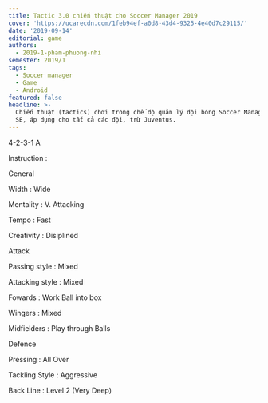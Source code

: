 ```yaml
---
title: Tactic 3.0 chiến thuật cho Soccer Manager 2019
cover: 'https://ucarecdn.com/1feb94ef-a0d8-43d4-9325-4e40d7c29115/'
date: '2019-09-14'
editorial: game
authors:
  - 2019-1-pham-phuong-nhi
semester: 2019/1
tags:
  - Soccer manager
  - Game
  - Android
featured: false
headline: >-
  Chiến thuật (tactics) chơi trong chế độ quản lý đội bóng Soccer Manager 2019
  SE, áp dụng cho tất cả các đội, trừ Juventus.
---
```

4-2-3-1 A



Instruction :



General



Width : Wide



Mentality : V. Attacking



Tempo : Fast



Creativity : Disiplined



Attack



Passing style : Mixed



Attacking style : Mixed



Fowards : Work Ball into box



Wingers : Mixed



Midfielders : Play through Balls



Defence



Pressing : All Over



Tackling Style : Aggressive



Back Line : Level 2 (Very Deep)

